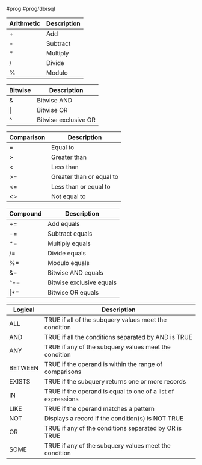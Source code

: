 #prog #prog/db/sql 

|Arithmetic|Description|
|---|---|
|+|Add|
|-|Subtract|
|*|Multiply|
|/|Divide|
|%|Modulo|

|Bitwise|Description|
|---|---|
|&|Bitwise AND|
|\||Bitwise OR|
|^|Bitwise exclusive OR|

|Comparison|Description|
|---|---|
|=|Equal to|
|>|Greater than|
|<|Less than|
|>=|Greater than or equal to|
|<=|Less than or equal to|
|<>|Not equal to|

|Compound|Description|
|---|---|
|+=|Add equals|
|-=|Subtract equals|
|*=|Multiply equals|
|/=|Divide equals|
|%=|Modulo equals|
|&=|Bitwise AND equals|
|^-=|Bitwise exclusive equals|
|\|*=|Bitwise OR equals|

|Logical|Description|
|---|---|
|ALL|TRUE if all of the subquery values meet the condition|
|AND|TRUE if all the conditions separated by AND is TRUE|
|ANY|TRUE if any of the subquery values meet the condition|
|BETWEEN|TRUE if the operand is within the range of comparisons|
|EXISTS|TRUE if the subquery returns one or more records|
|IN|TRUE if the operand is equal to one of a list of expressions|
|LIKE|TRUE if the operand matches a pattern|
|NOT|Displays a record if the condition(s) is NOT TRUE|
|OR|TRUE if any of the conditions separated by OR is TRUE|
|SOME|TRUE if any of the subquery values meet the condition|
